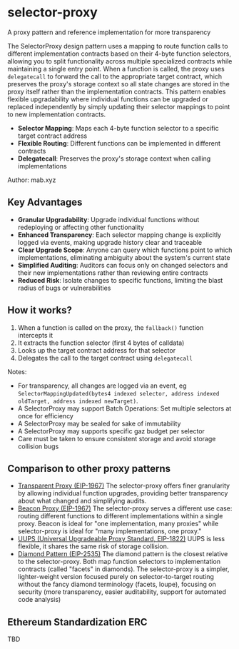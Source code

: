 # selector-proxy

A proxy pattern and reference implementation for more transparency

The SelectorProxy design pattern uses a mapping to route function calls to different implementation contracts based on their 4-byte function selectors, allowing you to split functionality across multiple specialized contracts while maintaining a single entry point. When a function is called, the proxy uses `delegatecall` to forward the call to the appropriate target contract, which preserves the proxy's storage context so all state changes are stored in the proxy itself rather than the implementation contracts. This pattern enables flexible upgradability where individual functions can be upgraded or replaced independently by simply updating their selector mappings to point to new implementation contracts.

- **Selector Mapping**: Maps each 4-byte function selector to a specific target contract address
- **Flexible Routing**: Different functions can be implemented in different contracts
- **Delegatecall**: Preserves the proxy's storage context when calling implementations

Author: mab.xyz

## Key Advantages

- **Granular Upgradability**: Upgrade individual functions without redeploying or affecting other functionality
- **Enhanced Transparency**: Each selector mapping change is explicitly logged via events, making upgrade history clear and traceable
- **Clear Upgrade Scope**: Anyone can query which functions point to which implementations, eliminating ambiguity about the system's current state
- **Simplified Auditing**: Auditors can focus only on changed selectors and their new implementations rather than reviewing entire contracts
- **Reduced Risk**: Isolate changes to specific functions, limiting the blast radius of bugs or vulnerabilities

## How it works?

1. When a function is called on the proxy, the `fallback()` function intercepts it
2. It extracts the function selector (first 4 bytes of calldata)
3. Looks up the target contract address for that selector
4. Delegates the call to the target contract using `delegatecall`

Notes:

- For transparency, all changes are logged via an event, eg `SelectorMappingUpdated(bytes4 indexed selector, address indexed oldTarget, address indexed newTarget)`. 
- A SelectorProxy may support Batch Operations: Set multiple selectors at once for efficiency
- A SelectorProxy may be sealed for sake of immutability
- A SelectorProxy may supports specific gaz budget per selector
- Care must be taken to ensure consistent storage and avoid storage collision bugs

## Comparison to other proxy patterns

- [Transparent Proxy (EIP-1967)](https://eips.ethereum.org/EIPS/eip-1967) The selector-proxy offers finer granularity by allowing individual function upgrades, providing better transparency about what changed and simplifying audits. 
- [Beacon Proxy (EIP-1967)](https://eips.ethereum.org/EIPS/eip-1967) The selector-proxy serves a different use case: routing different functions to different implementations within a single proxy. Beacon is ideal for "one implementation, many proxies" while selector-proxy is ideal for "many implementations, one proxy."
- [UUPS (Universal Upgradeable Proxy Standard, EIP-1822)](https://eips.ethereum.org/EIPS/eip-1822) UUPS is less flexible, it shares the same risk of storage collision.
- [Diamond Pattern (EIP-2535)](https://eips.ethereum.org/EIPS/eip-2535) The diamond pattern is the closest relative to the selector-proxy. Both map function selectors to implementation contracts (called "facets" in diamonds). The selector-proxy is a simpler, lighter-weight version focused purely on selector-to-target routing without the fancy diamond terminology (facets, loupe), focusing on security (more transparency, easier auditability, support for automated code analysis)

## Ethereum Standardization ERC

TBD

